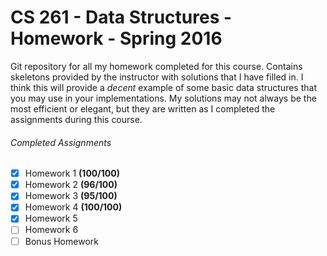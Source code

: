 # CS 261 - Data Structures - Homework - Spring 2016

Git repository for all my homework completed for this course.  Contains skeletons provided by the instructor with solutions that I have filled in.  I think this will provide a *decent* example of some basic data structures that you may use in your implementations.  My solutions may not always be the most efficient or elegant, but they are written as I completed the assignments during this course. 

###### Completed Assignments
- [x] Homework 1  **(100/100)**
- [x] Homework 2  **(96/100)**
- [x] Homework 3  **(95/100)**
- [x] Homework 4  **(100/100)**
- [x] Homework 5
- [ ] Homework 6
- [ ] Bonus Homework